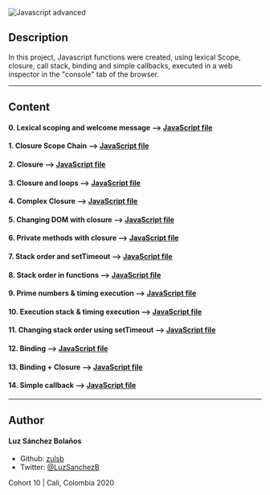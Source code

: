 ![Javascript advanced](https://user-images.githubusercontent.com/7723544/93738034-5d817a00-fbaa-11ea-9fb5-b300572df770.gif)

## Description

In this project, Javascript functions were created, using lexical Scope, closure, call stack, binding and simple callbacks,
executed in a web inspector in the "console" tab of the browser.

---
## Content

#### 0. Lexical scoping and welcome message --> [JavaScript file](./0-welcome.js)

#### 1. Closure Scope Chain --> [JavaScript file](./1-nested_functions.js)

#### 2. Closure --> [JavaScript file](./2-function_me.js)

#### 3. Closure and loops --> [JavaScript file](./3-classrooms.js)

#### 4. Complex Closure --> [JavaScript file](./4-math.js)

#### 5. Changing DOM with closure  --> [JavaScript file](./5-mode.js)

#### 6. Private methods with closure --> [JavaScript file](./6-hogwarts.js)

#### 7. Stack order and setTimeout --> [JavaScript file](./7-timeout.js)

#### 8. Stack order in functions --> [JavaScript file](./8-payments.js)

#### 9. Prime numbers & timing execution --> [JavaScript file](./9-prime.js)

#### 10. Execution stack & timing execution --> [JavaScript file](./10-prime.js)

#### 11. Changing stack order using setTimeout --> [JavaScript file](./11-prime.js)

#### 12. Binding --> [JavaScript file](./12-room_area.js)

#### 13. Binding + Closure --> [JavaScript file](./13-bind_user.js)

#### 14. Simple callback --> [JavaScript file](./14-wikipedia.js)

---

## Author
#### Luz Sánchez Bolaños
- Github: [zulsb](https://github.com/zulsb)
- Twitter: [@LuzSanchezB](https://twitter.com/LuzSanchezB)

Cohort 10 |
Cali, Colombia 2020